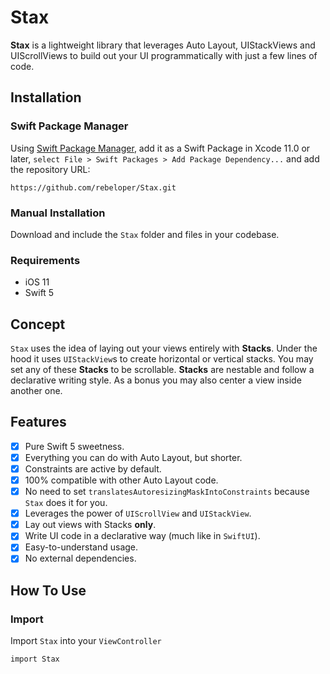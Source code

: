 # Stax

**Stax** is a lightweight library that leverages Auto Layout, UIStackViews and UIScrollViews to build out your UI programmatically with just a few lines of code.

## Installation
### Swift Package Manager
Using <a href="https://swift.org/package-manager/" rel="nofollow">Swift Package Manager</a>, add it as a Swift Package in Xcode 11.0 or later, `select File > Swift Packages > Add Package Dependency...` and add the repository URL:
```
https://github.com/rebeloper/Stax.git
```
### Manual Installation
Download and include the `Stax` folder and files in your codebase.

### Requirements
- iOS 11
- Swift 5

## Concept
`Stax` uses the idea of laying out your views entirely with **Stacks**. Under the hood it uses `UIStackView`s to create horizontal or vertical stacks. You may set any of these **Stacks** to be scrollable. **Stacks** are nestable and follow a declarative writing style. As a bonus you may also center a view inside another one.

## Features
- [X] Pure Swift 5 sweetness.
- [X] Everything you can do with Auto Layout, but shorter.
- [X] Constraints are active by default.
- [X] 100% compatible with other Auto Layout code.
- [X] No need to set `translatesAutoresizingMaskIntoConstraints` because `Stax` does it for you.
- [X] Leverages the power of `UIScrollView` and `UIStackView`.
- [X] Lay out views with Stacks **only**. 
- [X] Write UI code in a declarative way (much like in `SwiftUI`).
- [X] Easy-to-understand usage.
- [X] No external dependencies.

## How To Use
### Import

Import `Stax` into your `ViewController`

```
import Stax
```

### 
